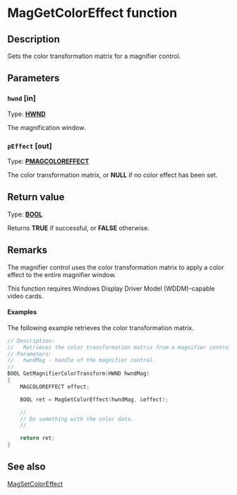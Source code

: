 # MagGetColorEffect function

## Description

 Gets the color transformation matrix for a magnifier control.

## Parameters

### `hwnd` [in]

Type: **[HWND](https://learn.microsoft.com/windows/desktop/WinProg/windows-data-types)**

The magnification window.

### `pEffect` [out]

Type: **[PMAGCOLOREFFECT](https://learn.microsoft.com/windows/desktop/api/magnification/ns-magnification-magcoloreffect)**

The color transformation matrix, or **NULL** if no color effect has been set.

## Return value

Type: **[BOOL](https://learn.microsoft.com/windows/desktop/WinProg/windows-data-types)**

Returns **TRUE** if successful, or **FALSE** otherwise.

## Remarks

The magnifier control uses the color transformation matrix to apply a color effect to the entire magnifier window.

This function requires Windows Display Driver Model (WDDM)-capable video cards.

#### Examples

The following example retrieves the color transformation matrix.

```cpp
// Description:
//   Retrieves the color transformation matrix from a magnifier control.
// Parameters:
//   hwndMag - handle of the magnifier control.
//
BOOL GetMagnifierColorTransform(HWND hwndMag)
{
    MAGCOLOREFFECT effect;

    BOOL ret = MagGetColorEffect(hwndMag, &effect);

    //
    // Do something with the color data.
    //

    return ret;
}

```

## See also

[MagSetColorEffect](https://learn.microsoft.com/previous-versions/windows/desktop/api/magnification/nf-magnification-magsetcoloreffect)
